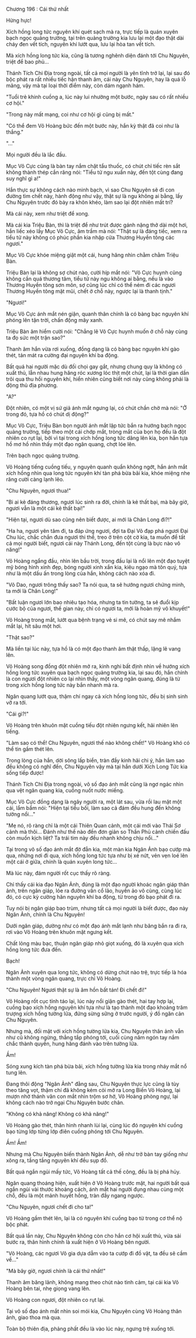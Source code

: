 




Chương 196 : Cái thứ nhất


Hừng hực!

Xích hồng long tức nguyên khí quét sạch mà ra, trực tiếp là quán xuyên bạch ngọc quảng trường, tại trên quảng trường kia lưu lại một đạo thật dài cháy đen vết tích, nguyên khí lướt qua, lưu lại hòa tan vết tích.

Mà xích hồng long tức kia, cũng là tương nghênh diện đánh tới Chu Nguyên, triệt để bao phủ...

Thánh Tích Chi Địa trong ngoài, tất cả mọi người là yên tĩnh trở lại, lại sau đó bộc phát ra rất nhiều tiếc hận thanh âm, cái này Chu Nguyên, hay là quá lỗ mãng, vậy mà tại loại thời điểm này, còn dám ngạnh hám.

"Tuổi trẻ khinh cuồng a, lúc này lui nhường một bước, ngày sau có rất nhiều cơ hội."

"Trong này mất mạng, coi như cơ hội gì cũng bị mất."

"Có thể đem Võ Hoàng bức đến một bước này, hắn kỳ thật đã coi như là thắng."

"..."

Mọi người đều là lắc đầu.

Mục Vô Cực cũng là bàn tay nắm chặt tẩu thuốc, có chút chỉ tiếc rèn sắt không thành thép cắn răng nói: "Tiểu tử ngu xuẩn này, đến tột cùng đang suy nghĩ gì a!"

Hắn thực sự không cách nào minh bạch, vì sao Chu Nguyên sẽ đi con đường tìm chết này, hành động như vậy, thật sự là ngu không ai bằng, lấy Chu Nguyên trước đó bày ra khôn khéo, làm sao lại đột nhiên mất trí?

Mà cái này, xem như triệt để xong.

Mà cái kia Triệu Bàn, thì là triệt để như trút được gánh nặng thở dài một hơi, hắn liếc xéo lấy Mục Vô Cực, âm trầm mà nói: "Thật sự là đáng tiếc, xem ra tiểu tử này không có phúc phần kia nhập cửa Thương Huyền tông các ngươi."

Mục Vô Cực khóe miệng giật một cái, hung hăng nhìn chằm chằm Triệu Bàn.

Triệu Bàn lại là không sợ chút nào, cười híp mắt nói: "Vô Cực huynh cũng không cần quá thương tâm, tiểu tử này ngu không ai bằng, nếu là vào Thương Huyền tông sơn môn, sợ cũng lúc chỉ có thể ném đi các ngươi Thương Huyền tông mặt mũi, chết ở chỗ này, ngược lại là thanh tịnh."

"Ngươi!"

Mục Vô Cực ánh mắt nén giận, quanh thân chính là có bàng bạc nguyên khí phóng lên tận trời, chấn động mây xanh.

Triệu Bàn âm hiểm cười nói: "Chẳng lẽ Vô Cực huynh muốn ở chỗ này cùng ta đọ sức một trận sao?"

Thanh âm hắn vừa rơi xuống, đồng dạng là có bàng bạc nguyên khí gào thét, tản mát ra cường đại nguyên khí ba động.

Bất quá hai người mặc dù đối chọi gay gắt, nhưng chung quy là không có xuất thủ, lẫn nhau hung hăng róc xương lóc thịt một chút, lại là thời gian dần trôi qua thu hồi nguyên khí, hiển nhiên cũng biết nơi này cũng không phải là động thủ địa phương.

"A?"

Đột nhiên, có một vị sứ giả ánh mắt ngưng lại, có chút chần chờ mà nói: "Ở trong đó, tựa hồ có chút dị động?"

Mục Vô Cực, Triệu Bàn bọn người ánh mắt lập tức bắn ra hướng bạch ngọc quảng trường, tiếp theo một cái chớp mắt, tròng mắt của bọn họ đều là đột nhiên co rụt lại, bởi vì tại trong xích hồng long tức dâng lên kia, bọn hắn tựa hồ mơ hồ nhìn thấy một đạo ngân quang, chợt lóe lên.

Trên bạch ngọc quảng trường.

Võ Hoàng tiếng cuồng tiếu, y nguyên quanh quẩn không ngớt, hắn ánh mắt xích hồng nhìn qua long tức nguyên khí tàn phá bừa bãi kia, khóe miệng nhe răng cười càng lạnh lẽo.

"Chu Nguyên, ngươi thua!"

"Bi ai kẻ đáng thương, ngươi lúc sinh ra đời, chính là kẻ thất bại, mà bây giờ, ngươi vẫn là một cái kẻ thất bại!"

"Hiện tại, ngươi dù sao cũng nên biết được, ai mới là Chân Long đi?!"

"Ha ha, ngươi yên tâm đi, ta đáp ứng ngươi, đợi ta Đại Võ đạp phá ngươi Đại Chu lúc, chắc chắn đưa ngươi thi thể, treo ở trên cột cờ kia, ta muốn để tất cả mọi người biết, ngươi cái này Thánh Long, đến tột cùng là bực nào vô năng!"

Võ Hoàng ngẩng đầu, nhìn lên bầu trời, trong đầu lại là nổi lên một đạo tuyệt mỹ bóng hình xinh đẹp, bóng người xinh xắn kia, kiêu ngạo mà tôn quý, tựa như là một dấu ấn trong lòng của hắn, không cách nào xóa đi.

"Võ Dao, ngươi trông thấy sao? Ta nói qua, ta sẽ hướng ngươi chứng minh, ta mới là Chân Long!"

"Bất luận ngươi lớn bao nhiêu tạo hóa, nhưng ta tin tưởng, ta sẽ đuổi kịp cước bộ của ngươi, thế gian này, chỉ có ngươi ta, mới là hoàn mỹ vô khuyết!"

Võ Hoàng trong mắt, lướt qua bệnh trạng vẻ si mê, có chút say mê nhắm mắt lại, hít sâu một hơi.

"Thật sao?"

Mà liền tại lúc này, tựa hồ là có một đạo thanh âm thật thấp, lặng lẽ vang lên.

Võ Hoàng song đồng đột nhiên mở ra, kinh nghi bất định nhìn về hướng xích hồng long tức xuyên qua bạch ngọc quảng trường kia, lại sau đó, hắn chính là con ngươi đột nhiên co lại nhìn thấy, một vòng ngân quang, đúng là từ trong xích hồng long tức này bắn nhanh mà ra.

Ngân quang lướt qua, thậm chí ngay cả xích hồng long tức, đều bị sinh sinh vỡ ra tới.

"Cái gì?!"

Võ Hoàng trên khuôn mặt cuồng tiếu đột nhiên ngưng kết, hãi nhiên lên tiếng.

"Làm sao có thể! Chu Nguyên, ngươi thế nào không chết!" Võ Hoàng khó có thể tin gầm thét lên.

Trong lòng của hắn, dời sông lấp biển, tràn đầy kinh hãi chi ý, hắn làm sao đều không có nghĩ đến, Chu Nguyên vậy mà tại hắn dưới Xích Long Tức kia sống tiếp được!

Thánh Tích Chi Địa trong ngoài, vô số đạo ánh mắt cũng là ngơ ngác nhìn qua vệt ngân quang kia, cuồng nuốt nước miếng.

Mục Vô Cực đồng dạng là ngây người ra, một lát sau, vừa rồi lau mặt một cái, lẩm bẩm nói: "Hiện tại tiểu bối, làm sao cả đám đều hung đến không tưởng nổi..."

"Mẹ nó, rõ ràng chỉ là một cái Thiên Quan cảnh, một cái mới vào Thái Sơ cảnh mà thôi... Đánh như thế nào đến đơn giản so Thần Phủ cảnh chiến đấu còn muốn kịch liệt? Ta trái tim này đều nhanh không chịu nổi..."

Tại trong vô số đạo ánh mắt đờ đẫn kia, một màn kia Ngân Ảnh bạo cướp mà qua, những nơi đi qua, xích hồng long tức tựa như bị xé nứt, vẻn vẹn loé lên một cái ở giữa, chính là quán xuyên long tức...

Mà lúc này, đám người rốt cục thấy rõ ràng.

Chỉ thấy cái kia đạo Ngân Ảnh, đúng là một đạo người khoác ngân giáp thân ảnh, trên ngân giáp, lóe ra đường vân cổ lão, huyền ảo vô cùng, cùng lúc đó, có cực kỳ cường hãn nguyên khí ba động, từ trong đó bạo phát đi ra.

Tuy nói bị ngân giáp bao trùm, nhưng tất cả mọi người là biết được, đạo này Ngân Ảnh, chính là Chu Nguyên!

Dưới ngân giáp, dường như có một đạo ánh mắt lạnh như băng bắn ra đi ra, rơi vào Võ Hoàng trên khuôn mặt ngưng kết.

Chất lỏng màu bạc, thuận ngân giáp nhỏ giọt xuống, đó là xuyên qua xích hồng long tức đưa đến.

Bạch!

Ngân Ảnh xuyên qua long tức, không có dừng chút nào trệ, trực tiếp là hóa thành một vòng ngân quang, trực chỉ Võ Hoàng.

"Chu Nguyên! Ngươi thật sự là âm hồn bất tán! Đi chết đi!"

Võ Hoàng rốt cục tỉnh táo lại, lúc này nổi giận gào thét, hai tay hợp lại, cuồng bạo xích hồng nguyên khí tựa như là tạo thành một đạo khoảng trăm trượng xích hồng tường lửa, đứng sừng sững ở trước người, ý đồ ngăn cản Chu Nguyên.

Nhưng mà, đối mặt với xích hồng tường lửa kia, Chu Nguyên thân ảnh vẫn như cũ không ngừng, thẳng tắp phóng tới, cuối cùng năm ngón tay nắm chắc thành quyền, hung hăng đánh vào trên tường lửa.

Ầm!

Sóng xung kích tàn phá bừa bãi, xích hồng tường lửa kia trong nháy mắt nổ tung lên.

Đang thôi động "Ngân Ảnh" đằng sau, Chu Nguyên thực lực cũng là tùy theo tăng vọt, thậm chí đã không kém cỏi mở ra Long Biến Võ Hoàng, lại mượn nhờ thánh văn con mắt nhìn trộm sơ hở, Võ Hoàng phòng ngự, lại không cách nào trở ngại Chu Nguyên bước chân.

"Không có khả năng! Không có khả năng!"

Võ Hoàng gào thét, thân hình nhanh lùi lại, cùng lúc đó nguyên khí cuồng bạo từng lớp từng lớp điên cuồng phóng tới Chu Nguyên.

Ầm! Ầm!

Nhưng mà Chu Nguyên biến thành Ngân Ảnh, dễ như trở bàn tay giống như xông ra, tầng tầng nguyên khí đều sụp đổ.

Bất quá ngắn ngủi mấy tức, Võ Hoàng tất cả thế công, đều là bị phá hủy.

Ngân quang thoáng hiện, xuất hiện ở Võ Hoàng trước mặt, hai người bất quá ngắn ngủi vài thước khoảng cách, ánh mắt hai người đụng nhau cùng một chỗ, đều là một mảnh huyết hồng, tràn đầy ngang ngược.

"Chu Nguyên, ngươi chết đi cho ta!"

Võ Hoàng gầm thét lên, lại là có nguyên khí cuồng bạo từ trong cơ thể nộ bộc phát.

Bất quá lần này, Chu Nguyên không còn cho hắn cơ hội xuất thủ, vừa sải bước ra, thân hình chính là xuất hiện ở Võ Hoàng bên người.

"Võ Hoàng, các ngươi Võ gia dựa dẫm vào ta cướp đi đồ vật, ta đều sẽ cầm về..."

"Mà bây giờ, ngươi chính là cái thứ nhất!"

Thanh âm băng lãnh, không mang theo chút nào tình cảm, tại cái kia Võ Hoàng bên tai, nhẹ giọng vang lên.

Võ Hoàng con ngươi, đột nhiên co rụt lại.

Tại vô số đạo ánh mắt nhìn soi mói kia, Chu Nguyên cùng Võ Hoàng thân ảnh, giao thoa mà qua.

Toàn bộ thiên địa, phảng phất đều là vào lúc này, ngưng trệ xuống tới.





